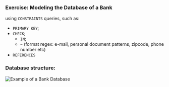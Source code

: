 ### Exercise: Modeling the Database of a Bank

using `CONSTRAINTS` queries, such as:
- `PRIMARY KEY`;
- `CHECK`;
  - `IN`;
  - `~` (format regex: e-mail, personal document patterns, zipcode, phone number etc)
- `REFERENCES`

### Database structure:
<img src="https://github.com/erickssguerra/praticas-postgres/blob/main/Pr%C3%A1tica%20-%20Modelagem%20(integridade)/Bank%20database%20example.png?raw=true" alt="Example of a Bank Database"/>
